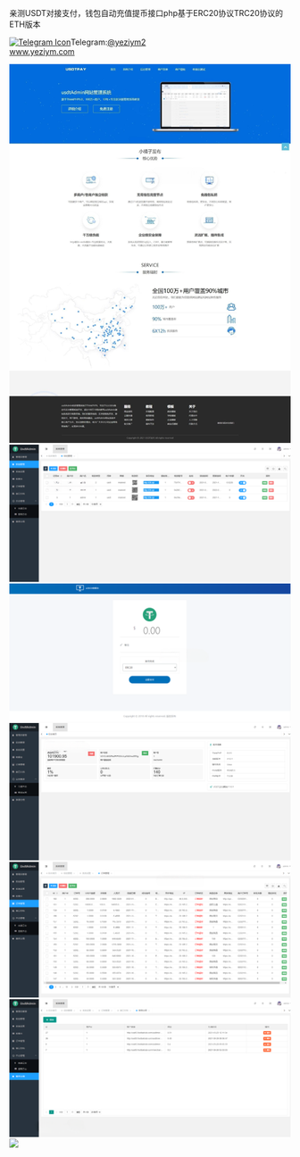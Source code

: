 亲测USDT对接支付，钱包自动充值提币接口php基于ERC20协议TRC20协议的ETH版本<p dir="auto"><a target="_blank" rel="noopener noreferrer nofollow" href="https://camo.githubusercontent.com/d614d90677fbc2e34c7c62ebc68c82379d87a57c4beaf05af65fec7ba6b72e36/68747470733a2f2f63646e2d69636f6e732d706e672e666c617469636f6e2e636f6d2f3531322f323131312f323131313634362e706e67"><img src="https://camo.githubusercontent.com/d614d90677fbc2e34c7c62ebc68c82379d87a57c4beaf05af65fec7ba6b72e36/68747470733a2f2f63646e2d69636f6e732d706e672e666c617469636f6e2e636f6d2f3531322f323131312f323131313634362e706e67" alt="Telegram Icon" style="width: 16px; max-width: 100%;" data-canonical-src="https://cdn-icons-png.flaticon.com/512/2111/2111646.png"></a>Telegram:<a href="https://t.me/yeziym2" rel="nofollow">@yeziym2</a><br><a href="https://www.yeziym.com/">www.yeziym.com</a></p><img src="https://github.com/yeziym/ndig62F6eI/blob/main/CUXwk.png"><img src="https://github.com/yeziym/ndig62F6eI/blob/main/HCf9p.png"><img src="https://github.com/yeziym/ndig62F6eI/blob/main/3DAXL.png"><img src="https://github.com/yeziym/ndig62F6eI/blob/main/sfObF.png"><img src="https://github.com/yeziym/ndig62F6eI/blob/main/4pctL.png"><img src="https://github.com/yeziym/ndig62F6eI/blob/main/MZ3V8.png"><img src="https://github.com/yeziym/ndig62F6eI/blob/main/BYlLh.png">
